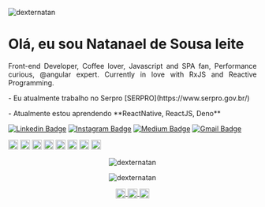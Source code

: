 <p align="left"><img src="https://komarev.com/ghpvc/?username=dexternatan" alt="dexternatan" /></p>

<h1 align = "justify"> Olá, eu sou Natanael de Sousa leite </h1>
<p align = "justify">Front-end Developer, Coffee lover, Javascript and SPA fan, Performance curious, @angular expert. Currently in love with RxJS and Reactive Programming.</p>
<p>- Eu atualmente trabalho no Serpro [SERPRO](https://www.serpro.gov.br/)</p>
<p>- Atualmente estou aprendendo **ReactNative, ReactJS, Deno**</p>

[![Linkedin Badge](https://img.shields.io/badge/-natansl-blue?style=flat-square&logo=Linkedin&logoColor=white&link=https://www.linkedin.com/in/natanael-de-sousa-leite-57980725/)](https://www.linkedin.com/in/natanael-de-sousa-leite-57980725/)
[![Instagram Badge](https://img.shields.io/badge/-natansl-purple?style=flat-square&logo=instagram&logoColor=white&link=https://www.instagram.com/natanael.sousaleite/?hl=pt-br)](https://instagram.com/natansl)
[![Medium Badge](https://img.shields.io/badge/-@natansl-03a57a?style=flat-square&labelColor=000000&logo=Medium&link=https://medium.com/@natansl/)](https://medium.com/@natansl)
[![Gmail Badge](https://img.shields.io/badge/-natansl@gmail.com-c14438?style=flat-square&logo=Gmail&logoColor=white&link=mailto:natansl@gmail.com)](mailto:natansl@gmail.com)


<p align="left">
 <img src="https://devicons.github.io/devicon/devicon.git/icons/vuejs/vuejs-original-wordmark.svg" alt="vuejs" width="20 "height="20"/>
 <img src="https://devicons.github.io/devicon/devicon.git/icons/react/react-original-wordmark.svg" alt="react" width="20" height="20"/>
 <img src="https://devicons.github.io/devicon/devicon.git/icons/angularjs/angularjs-original.svg" alt="angularjs" width="20" height="20" />
 <img src="https://devicons.github.io/devicon/devicon.git/icons/android/android-original-wordmark.svg" alt="android" width="20" height="20" />
 <img src="https://devicons.github.io/devicon/devicon.git/icons/css3/css3-original-wordmark.svg" alt="css3" width="20" height="20" />
 <img src ="https://devicons.github.io/devicon/devicon.git/icons/gulp/gulp-plain.svg" alt="gulp" width="20" height="20"/>
 <img src="https://devicons.github.io/devicon/devicon.git/icons/html5/html5-original-wordmark.svg" alt="html5" width="20" height="20" />
 <img src="https://devicons.github.io/devicon/devicon.git/icons/javascript/javascript-original.svg" alt="javascript" width="20" height="20" />
</p>
<p align="center">
  <img src="https://github-readme-stats.vercel.app/api?username=dexternatan&show_icons=true&count_private=true" alt="dexternatan" />
</p>

<p align="center">
  <img src="https://github-readme-stats.vercel.app/api/top-langs/?username=anuraghazra" alt="dexternatan" />
</p>

<p align="center">
 <a href="https://twitter.com/exnatan" target="blank">
   <img align="center" src="https://cdn.jsdelivr.net/npm/simple-icons@3.0.1/icons/twitter.svg" alt="https://twitter.com/exnatan" height="20" width="20" />
 </a>
 <a href="https://linkedin.com/in/https://www.linkedin.com/in/natanael-de-sousa-leite-57980725/" target="blank">
  <img align="center" src="https://cdn.jsdelivr.net/npm/simple-icons@3.0.1/icons/linkedin.svg" alt="https://www.linkedin.com/in/natanael-de-sousa-leite-57980725/" height="20" width="20" />
 </a>
<a href="https://medium.com/@natansl" target="blank"> <img align="center" src="https://cdn.jsdelivr.net/npm/simple-icons@3.0.1/icons/medium.svg" alt="@ natansl" height="20" width="20" /></a>
</p>
